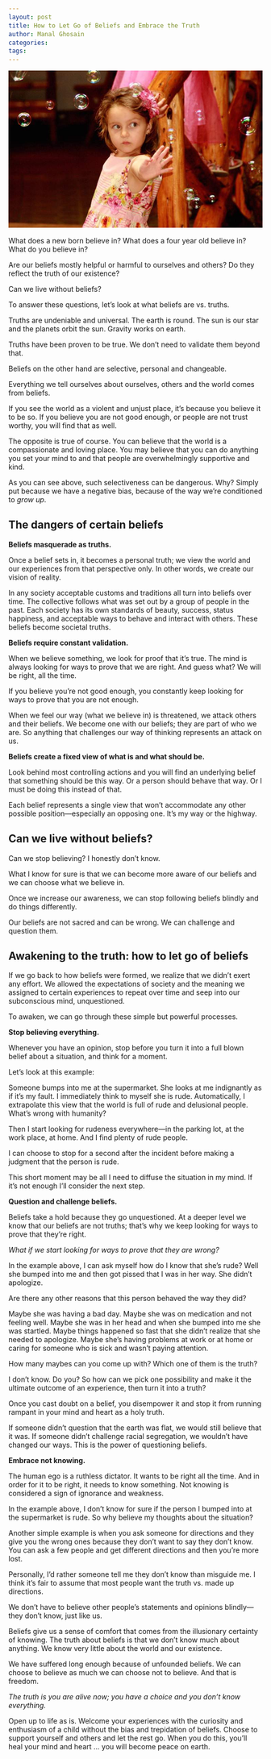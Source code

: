 ```yaml
---
layout: post
title: How to Let Go of Beliefs and Embrace the Truth
author: Manal Ghosain
categories:
tags:
---
```


![Belief bubbles](/images/bubbles.jpg)

What does a new born believe in? What does a four year old believe in? What do you believe in?

Are our beliefs mostly helpful or harmful to ourselves and others? Do they reflect the truth of our existence?

Can we live without beliefs?

To answer these questions, let’s look at what beliefs are vs. truths.

Truths are undeniable and universal. The earth is round. The sun is our star and the planets orbit the sun. Gravity works on earth.

Truths have been proven to be true. We don’t need to validate them beyond that.

Beliefs on the other hand are selective, personal and changeable.

Everything we tell ourselves about ourselves, others and the world comes from beliefs.

If you see the world as a violent and unjust place, it’s because you believe it to be so. If you believe you are not good enough, or people are not trust worthy, you will find that as well.

The opposite is true of course. You can believe that the world is a compassionate and loving place. You may believe that you can do anything you set your mind to and that people are overwhelmingly supportive and kind.

As you can see above, such selectiveness can be dangerous. Why? Simply put because we have a negative bias, because of the way we’re conditioned to *grow up*.


## The dangers of certain beliefs

**Beliefs masquerade as truths.** 

Once a belief sets in, it becomes a personal truth; we view the world and our experiences from that perspective only. In other words, we create our vision of reality.

In any society acceptable customs and traditions all turn into beliefs over time. The collective follows what was set out by a group of people in the past. Each society has its own standards of beauty, success, status happiness, and acceptable ways to behave and interact with others. These beliefs become societal truths.

**Beliefs require constant validation.** 

When we believe something, we look for proof that it’s true. The mind is always looking for ways to prove that we are right. And guess what? We will be right, all the time.

If you believe you’re not good enough, you constantly keep looking for ways to prove that you are not enough.

When we feel our way (what we believe in) is threatened, we attack others and their beliefs. We become one with our beliefs; they are part of who we are. So anything that challenges our way of thinking represents an attack on us.

**Beliefs create a fixed view of what is and what should be.** 

Look behind most controlling actions and you will find an underlying belief that something should be this way. Or a person should behave that way. Or I must be doing this instead of that. 

Each belief represents a single view that won’t accommodate any other possible position—especially an opposing one. It’s my way or the highway. 

## Can we live without beliefs?

Can we stop believing? I honestly don’t know.

What I know for sure is that we can become more aware of our beliefs and we can choose what we believe in.

Once we increase our awareness, we can stop following beliefs blindly and do things differently.

Our beliefs are not sacred and can be wrong. We can challenge and question them.

## Awakening to the truth: how to let go of beliefs

If we go back to how beliefs were formed, we realize that we didn’t exert any effort. We allowed the expectations of society and the meaning we assigned to certain experiences to repeat over time and seep into our subconscious mind, unquestioned.

To awaken, we can go through these simple but powerful processes.

**Stop believing everything.** 

Whenever you have an opinion, stop before you turn it into a full blown belief about a situation, and think for a moment.

Let’s look at this example:

Someone bumps into me at the supermarket. She looks at me indignantly as if it’s my fault. I immediately think to myself she is rude. Automatically, I extrapolate this view that the world is full of rude and delusional people. What’s wrong with humanity?

Then I start looking for rudeness everywhere—in the parking lot, at the work place, at home. And I find plenty of rude people.

I can choose to stop for a second after the incident before making a judgment that the person is rude.

This short moment may be all I need to diffuse the situation in my mind. If it’s not enough I’ll consider the next step. 

**Question and challenge beliefs.** 

Beliefs take a hold because they go unquestioned. At a deeper level we know that our beliefs are not truths; that’s why we keep looking for ways to prove that they’re right. 

_What if we start looking for ways to prove that they are wrong?_ 

In the example above, I can ask myself how do I know that she’s rude? Well she bumped into me and then got pissed that I was in her way. She didn’t apologize.

Are there any other reasons that this person behaved the way they did?

Maybe she was having a bad day. Maybe she was on medication and not feeling well. Maybe she was in her head and when she bumped into me she was startled. Maybe things happened so fast that she didn’t realize that she needed to apologize. Maybe she’s having problems at work or at home or caring for someone who is sick and wasn’t paying attention.

How many maybes can you come up with? Which one of them is the truth?

I don’t know. Do you? So how can we pick one possibility and make it the ultimate outcome of an experience, then turn it into a truth?

Once you cast doubt on a belief, you disempower it and stop it from running rampant in your mind and heart as a holy truth.

If someone didn’t question that the earth was flat, we would still believe that it was. If someone didn’t challenge racial segregation, we wouldn’t have changed our ways. This is the power of questioning beliefs.

 **Embrace not knowing.** 

The human ego is a ruthless dictator. It wants to be right all the time. And in order for it to be right, it needs to know something. Not knowing is considered a sign of ignorance and weakness.

In the example above, I don’t know for sure if the person I bumped into at the supermarket is rude. So why believe my thoughts about the situation?

Another simple example is when you ask someone for directions and they give you the wrong ones because they don’t want to say they don’t know. You can ask a few people and get different directions and then you’re more lost.

Personally, I’d rather someone tell me they don’t know than misguide me. I think it’s fair to assume that most people want the truth vs. made up directions.

We don’t have to believe other people’s statements and opinions blindly—they don’t know, just like us.

Beliefs give us a sense of comfort that comes from the illusionary certainty of knowing. The truth about beliefs is that we don’t know much about anything. We know very little about the world and our existence.

We have suffered long enough because of unfounded beliefs. We can choose to believe as much we can choose not to believe. And that is freedom.

*The truth is you are alive now; you have a choice and you don’t know everything.*

Open up to life as is. Welcome your experiences with the curiosity and enthusiasm of a child without the bias and trepidation of beliefs. Choose to support yourself and others and let the rest go. When you do this, you’ll heal your mind and heart … you will become peace on earth.